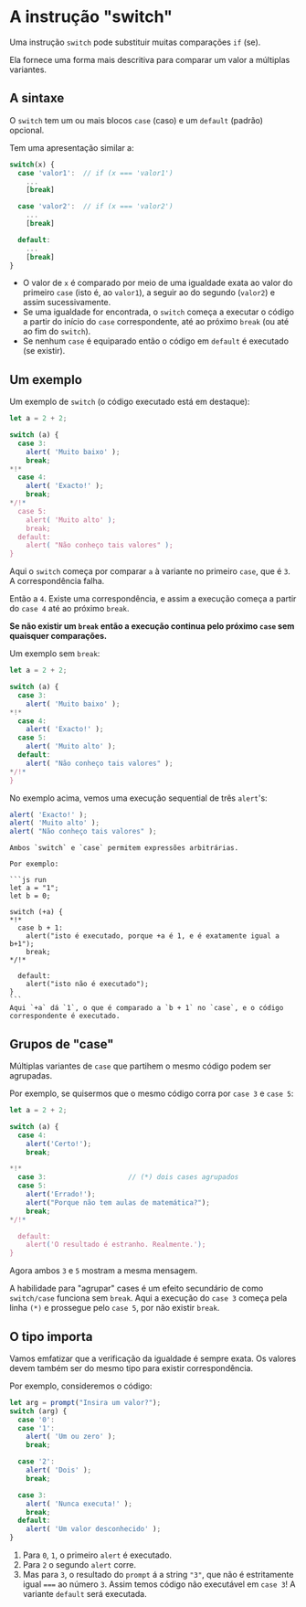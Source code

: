 # A instrução "switch"

Uma instrução `switch` pode substituir muitas comparações `if` (se).

Ela fornece uma forma mais descritiva para comparar um valor a múltiplas variantes.

## A sintaxe

O `switch` tem um ou mais blocos `case` (caso) e um `default` (padrão) opcional.

Tem uma apresentação similar a:

```js no-beautify
switch(x) {
  case 'valor1':  // if (x === 'valor1')
    ...
    [break]

  case 'valor2':  // if (x === 'valor2')
    ...
    [break]

  default:
    ...
    [break]
}
```

- O valor de `x` é comparado por meio de uma igualdade exata ao valor do primeiro `case` (isto é, ao `valor1`), a seguir ao do segundo (`valor2`) e assim sucessivamente.
- Se uma igualdade for encontrada, o `switch` começa a executar o código a partir do início do `case` correspondente, até ao próximo `break` (ou até ao fim do `switch`).
- Se nenhum `case` é equiparado então o código em `default` é executado (se existir).

## Um exemplo

Um exemplo de `switch` (o código executado está em destaque):

```js run
let a = 2 + 2;

switch (a) {
  case 3:
    alert( 'Muito baixo' );
    break;
*!*
  case 4:
    alert( 'Exacto!' );
    break;
*/!*
  case 5:
    alert( 'Muito alto' );
    break;
  default:
    alert( "Não conheço tais valores" );
}
```

Aqui o `switch` começa por comparar `a` à variante no primeiro `case`, que é `3`. A correspondência falha.

Então a `4`. Existe uma correspondência, e assim a execução começa a partir do `case 4` até ao próximo `break`.

**Se não existir um `break` então a execução continua pelo próximo `case` sem quaisquer comparações.**

Um exemplo sem `break`:

```js run
let a = 2 + 2;

switch (a) {
  case 3:
    alert( 'Muito baixo' );
*!*
  case 4:
    alert( 'Exacto!' );
  case 5:
    alert( 'Muito alto' );
  default:
    alert( "Não conheço tais valores" );
*/!*
}
```

No exemplo acima, vemos uma execução sequential de três `alert`'s:

```js
alert( 'Exacto!' );
alert( 'Muito alto' );
alert( "Não conheço tais valores" );
```

````smart header="Qualquer expressão pode servir de argumento a switch/case"
Ambos `switch` e `case` permitem expressões arbitrárias.

Por exemplo:

```js run
let a = "1";
let b = 0;

switch (+a) {
*!*
  case b + 1:
    alert("isto é executado, porque +a é 1, e é exatamente igual a b+1");
    break;
*/!*

  default:
    alert("isto não é executado");
}
```
Aqui `+a` dá `1`, o que é comparado a `b + 1` no `case`, e o código correspondente é executado.
````

## Grupos de "case"

Múltiplas variantes de `case` que partihem o mesmo código podem ser agrupadas.

Por exemplo, se quisermos que o mesmo código corra por `case 3` e `case 5`:

```js run no-beautify
let a = 2 + 2;

switch (a) {
  case 4:
    alert('Certo!');
    break;

*!*
  case 3:                    // (*) dois cases agrupados
  case 5:
    alert('Errado!');
    alert("Porque não tem aulas de matemática?");
    break;
*/!*

  default:
    alert('O resultado é estranho. Realmente.');
}
```

Agora ambos `3` e `5` mostram a mesma mensagem.

A habilidade para "agrupar" cases é um efeito secundário de como `switch/case` funciona sem `break`. Aqui a execução do `case 3` começa pela linha `(*)` e prossegue pelo `case 5`, por não existir `break`.

## O tipo importa

Vamos emfatizar que a verificação da igualdade é sempre exata. Os valores devem também ser do mesmo tipo para existir correspondência.

Por exemplo, consideremos o código:

```js run
let arg = prompt("Insira um valor?");
switch (arg) {
  case '0':
  case '1':
    alert( 'Um ou zero' );
    break;

  case '2':
    alert( 'Dois' );
    break;

  case 3:
    alert( 'Nunca executa!' );
    break;
  default:
    alert( 'Um valor desconhecido' );
}
```

1. Para `0`, `1`, o primeiro `alert` é executado.
2. Para `2` o segundo `alert` corre.
3. Mas para `3`, o resultado do `prompt` á a string `"3"`, que não é estritamente igual `===` ao número `3`. Assim temos código não
executável em `case 3`! A variante `default` será executada.
